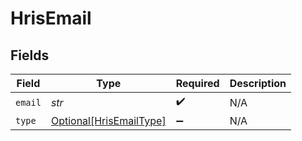 # HrisEmail


## Fields

| Field                                                           | Type                                                            | Required                                                        | Description                                                     |
| --------------------------------------------------------------- | --------------------------------------------------------------- | --------------------------------------------------------------- | --------------------------------------------------------------- |
| `email`                                                         | *str*                                                           | :heavy_check_mark:                                              | N/A                                                             |
| `type`                                                          | [Optional[HrisEmailType]](../../models/shared/hrisemailtype.md) | :heavy_minus_sign:                                              | N/A                                                             |